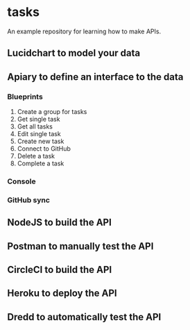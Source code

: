 # tasks
An example repository for learning how to make APIs.

## Lucidchart to model your data

## Apiary to define an interface to the data

### Blueprints

1. Create a group for tasks
2. Get single task
3. Get all tasks
4. Edit single task
5. Create new task
6. Connect to GitHub
7. Delete a task
8. Complete a task

### Console

### GitHub sync

## NodeJS to build the API

## Postman to manually test the API

## CircleCI to build the API

## Heroku to deploy the API

## Dredd to automatically test the API
